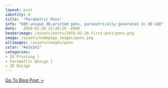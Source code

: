 ```yaml
---
layout: post
identity: 0
title:  "Parametric Pens"
info: "600 unique 3D-printed pens, parametrically generated in 3D CAD"
date:   2018-02-26 15:20:19 -0500
headerimage: /assets/posts/2018-02-26-first-post/pens.png
image: /assets/homepage_images/pens.png
allimages: /assets/images/pens
color: "#e2e2e2"
categories:
- 3D Printing |
- Parametric Design |
- 3D Design
---
```




<a href="https://formlabs.com/blog/parametric-design-customized-conference-swag/" target="_blank" class="bigbutton">Go To Blog Post ➝</a>


